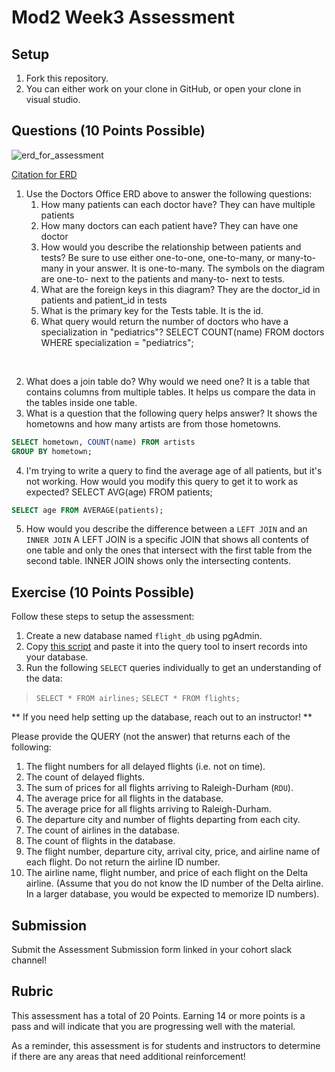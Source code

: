 # Mod2 Week3 Assessment

## Setup
1. Fork this repository.
1. You can either work on your clone in GitHub, or open your clone in visual studio.

## Questions (10 Points Possible)

<img alt="erd_for_assessment" src="https://github.com/modelmapper/modelmapper/assets/11747682/60bebb3c-9faa-4f3e-ae0a-7df7dde06784">

[Citation for ERD](https://circle.visual-paradigm.com/hospital/)
1. Use the Doctors Office ERD above to answer the following questions:
    1. How many patients can each doctor have?  They can have multiple patients
    1. How many doctors can each patient have? They can have one doctor
    1. How would you describe the relationship between patients and tests? Be sure to use either one-to-one, one-to-many, or many-to-many in your answer. It is one-to-many. The symbols on the diagram are one-to- next to the patients and many-to- next to tests.
    1. What are the foreign keys in this diagram? They are the doctor_id in patients and patient_id in tests
    1. What is the primary key for the Tests table.  It is the id.
    1. What query would return the number of doctors who have a specialization in "pediatrics"? SELECT COUNT(name) FROM doctors WHERE specialization = "pediatrics";

<br>

2. What does a join table do? Why would we need one? It is a table that contains columns from multiple tables. It helps us compare the data in the tables inside one table.
3. What is a question that the following query helps answer? It shows the hometowns and how many artists are from those hometowns.
```SQL
SELECT hometown, COUNT(name) FROM artists
GROUP BY hometown;
```

4. I'm trying to write a query to find the average age of all patients, but it's not working. How would you modify this query to get it to work as expected? SELECT AVG(age) FROM patients;
```SQL
SELECT age FROM AVERAGE(patients);
```
5. How would you describe the difference between a `LEFT JOIN` and an `INNER JOIN` A LEFT JOIN is a specific JOIN that shows all contents of one table and only the ones that intersect with the first table from the second table. INNER JOIN shows only the intersecting contents.
 
## Exercise (10 Points Possible)

Follow these steps to setup the assessment:
1. Create a new database named `flight_db` using pgAdmin.
2. Copy [this script](https://launch.turing.edu/module2/assessments/flight_db.txt) and paste it into the query tool to insert records into your database. 
3. Run the following `SELECT` queries individually to get an understanding of the data:
> `SELECT * FROM airlines;`
> `SELECT * FROM flights;`

** If you need help setting up the database, reach out to an instructor! **

Please provide the QUERY (not the answer) that returns each of the following:
1. The flight numbers for all delayed flights (i.e. not on time).
2. The count of delayed flights.
3. The sum of prices for all flights arriving to Raleigh-Durham (`RDU`).
4. The average price for all flights in the database.
5. The average price for all flights arriving to Raleigh-Durham.
6. The departure city and number of flights departing from each city.
7. The count of airlines in the database.
8. The count of flights in the database.
9. The flight number, departure city, arrival city, price, and airline name of each flight. Do not return the airline ID number.
10. The airline name, flight number, and price of each flight on the Delta airline. (Assume that you do not know the ID number of the Delta airline. In a larger database, you would be expected to memorize ID numbers).

## Submission

Submit the Assessment Submission form linked in your cohort slack channel!

## Rubric

This assessment has a total of 20 Points. Earning 14 or more points is a pass and will indicate that you are progressing well with the material.

As a reminder, this assessment is for students and instructors to determine if there are any areas that need additional reinforcement!
